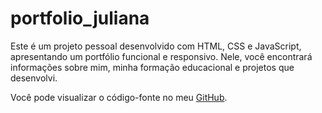 # portfolio_juliana

Este é um projeto pessoal desenvolvido com HTML, CSS e JavaScript, apresentando um portfólio funcional e responsivo. Nele, você encontrará informações sobre mim, minha formação educacional e projetos que desenvolvi.

Você pode visualizar o código-fonte no meu [GitHub](https://github.com/marquesdjuliana).
